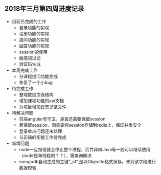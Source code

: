 ## 2018年三月第四周进度记录

- 目前已完成的工作
    - 登录功能的实现
    - 注册功能的实现
    - 提问功能的实现
    - 回答功能的实现
    - session的使用
    - 敏感词过滤
    - 验证码生成
- 本周完成工作
    - 分课程提问功能完成
    - 修复了一个小bug
- 待完成工作
    - 整理数据库表结构
    - 增加课程功能的api文档
    - 为项目增加日志记录文件
- 待解决问题
    - 前端angular有守卫，是否还需要保留session
    - 若保留session，则需要将session存储到redis上，保证并发安全
    - 登录单点问题还未处理
    - 与前端的衔接工作待完成
- 新增问题
    - node一旦报错就会停止整个进程，而并非如Java等一般可以继续使用（node是单线程的？？），需查询解决
    - mongodb自动生成的主键"_id",是以ObjectId格式保存，未对该字段进行数据校验
    